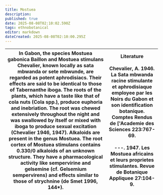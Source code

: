 ```yaml
---
title: Mostuea
description: 
published: true
date: 2025-08-08T02:10:02.590Z
tags: ethnobotanical
editor: markdown
dateCreated: 2025-08-08T02:10:00.295Z
---
```


| In Gabon, the species Mostuea gabonica Baillon and Mostuea stimulans Chevalier, known locally as sata mbwanda or sete mbwunde, are regarded as potent aphrodisiacs. Their effects are said to be identical to those of Tabernanthe iboga. The roots of the plants, which have a taste like that of cola nuts (Cola spp.), produce euphoria and inebriation. The root was chewed extensively throughout the night and was swallowed by itself or mixed with iboga to produce sexual excitation (Chevalier 1946, 1947). Alkaloids are present in the genus Mostuea. The root cortex of Mostuea stimulans contains 0.330/0 alkaloids of an unknown structure. They have a pharmacological activity like sempervirine and gelsemine (cf. Gelsemium sempervirens) and effects similar to those of strychnine (de Smet 1996, 144*). | **Literature**<br><br>Chevalier, A. 1946. La Sata mbwanda racine stimulante et aphrodisiaque employee par les Noirs du Gabon et son identification botanique. Comptes Rendus de ['Academie des Sciences 223:767-69.<br><br>---. 1947. Les Mostuea africains et leurs proprietes stimulantes. Revue de Botanique Appliquee 27:104-9. |
|---|---|